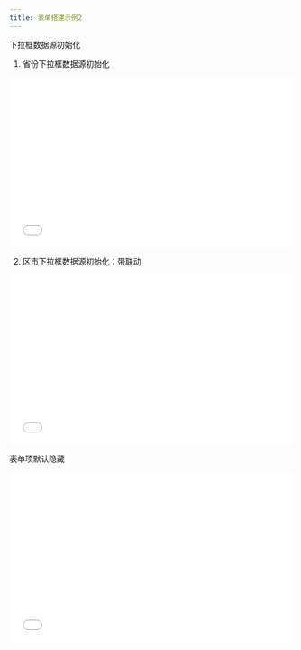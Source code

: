 ```yaml
---
title: 表单搭建示例2
---
```


下拉框数据源初始化

1. 省份下拉框数据源初始化

<div style="position: relative; padding: 30% 45%;">
<iframe style="position: absolute; width: 100%; height: 100%; left: 0; top: 0;" src="//player.bilibili.com/player.html?aid=1152927446&bvid=BV1aZ421e7ka&cid=1499508201&p=1&autoplay=0" frameborder="no" scrolling="no"></iframe>
</div>

2. 区市下拉框数据源初始化：带联动

<div style="position: relative; padding: 30% 45%;">
<iframe style="position: absolute; width: 100%; height: 100%; left: 0; top: 0;" src="//player.bilibili.com/player.html?aid=1002982895&bvid=BV1Bx4y1h7cz&cid=1499508572&p=1&autoplay=0" frameborder="no" scrolling="no"></iframe>
</div>

表单项默认隐藏

<div style="position: relative; padding: 30% 45%;">
<iframe style="position: absolute; width: 100%; height: 100%; left: 0; top: 0;" src="//player.bilibili.com/player.html?aid=1102844390&bvid=BV1LA4m1F7Zc&cid=1499509321&p=1&autoplay=0" frameborder="no" scrolling="no"></iframe>
</div>
